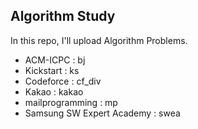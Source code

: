 ## Algorithm Study

In this repo, I'll upload Algorithm Problems.

 - ACM-ICPC : bj
 - Kickstart : ks
 - Codeforce : cf_div
 - Kakao : kakao
 - mailprogramming : mp
 - Samsung SW Expert Academy : swea
